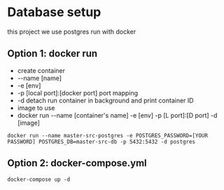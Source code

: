 # Database setup

this project we use postgres run with docker

## Option 1: docker run

-   create container
-   --name [name]
-   -e [env]
-   -p [local port]:[docker port] port mapping
-   -d detach run container in background and print container ID
-   image to use
-   docker run --name [container's name] -e [env] -p [L port]:[D port] -d [image]

```
docker run --name master-src-postgres -e POSTGRES_PASSWORD=[YOUR PASSWORD] POSTGRES_DB=master-src-db -p 5432:5432 -d postgres
```

## Option 2: docker-compose.yml

```
docker-compose up -d
```
